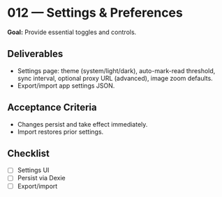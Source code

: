 # 012 — Settings & Preferences

**Goal:** Provide essential toggles and controls.

## Deliverables

- Settings page: theme (system/light/dark), auto-mark-read threshold, sync interval, optional proxy URL (advanced), image zoom defaults.
- Export/import app settings JSON.

## Acceptance Criteria

- Changes persist and take effect immediately.
- Import restores prior settings.

## Checklist

- [ ] Settings UI
- [ ] Persist via Dexie
- [ ] Export/import
